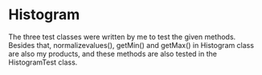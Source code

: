 # Histogram

The three test classes were written by me to test the given methods.
Besides that, normalizevalues(), getMin() and getMax() in Histogram class are also my products,
and these methods are also tested in the HistogramTest class.